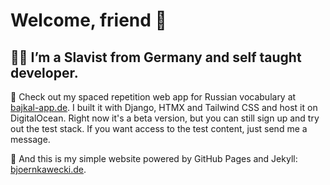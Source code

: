 # Welcome, friend 👋


## 🧑‍💻 I’m a Slavist from Germany and self taught developer.

🌱 Check out my spaced repetition web app for Russian vocabulary at <a target="_blank" rel="noopener noreferrer" href="https://bajkal-app.de">bajkal-app.de</a>. I built it with Django, HTMX and Tailwind CSS and host it on DigitalOcean. Right now it's a beta version, but you can still sign up and try out the test stack. If you want access to the test content, just send me a message.

💬 And this is my simple website powered by GitHub Pages and Jekyll: <a target="_blank" rel="noopener noreferrer" href="https://bjoernkawecki.de">bjoernkawecki.de</a>.
